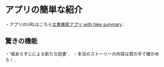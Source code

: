 # アプリの簡単な紹介

・アプリのURLはこちら[文書検索アプリ with fake summary](https://harukirara-information-fake-2-app-uquiyh.streamlit.app/)．

## 驚きの機能
・'嘘あらすじによる新たな読書'．
・本当のストーリーの内容は君の手で確かめろ！．
